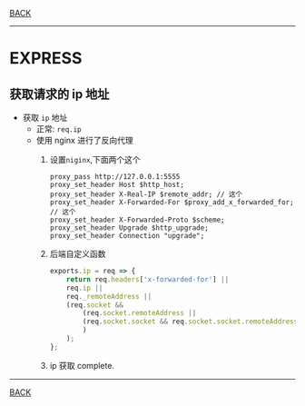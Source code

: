 [BACK](README.md)

---
# EXPRESS

## 获取请求的 ip 地址
* 获取 `ip` 地址
    * 正常: `req.ip`
    * 使用 nginx 进行了反向代理
        1. 设置`niginx`,下面两个这个

            ```shell script
            proxy_pass http://127.0.0.1:5555
            proxy_set_header Host $http_host;
            proxy_set_header X-Real-IP $remote_addr; // 这个
            proxy_set_header X-Forwarded-For $proxy_add_x_forwarded_for; // 这个
            proxy_set_header X-Forwarded-Proto $scheme;
            proxy_set_header Upgrade $http_upgrade;
            proxy_set_header Connection "upgrade";
            ```

        1. 后端自定义函数

            ```js
            exports.ip = req => {
                return req.headers['x-forwarded-for'] ||
                req.ip ||
                req._remoteAddress ||
                (req.socket &&
                    (req.socket.remoteAddress ||
                    (req.socket.socket && req.socket.socket.remoteAddress)
                    )
                );
            };
            ```
            
        1. ip 获取 complete.

---
[BACK](README.md)
